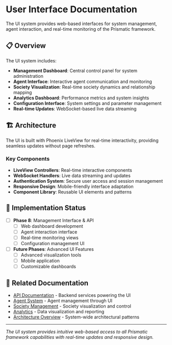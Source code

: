 # User Interface Documentation

The UI system provides web-based interfaces for system management, agent interaction, and real-time monitoring of the Prismatic framework.

## 📋 Overview

The UI system includes:
- **Management Dashboard**: Central control panel for system administration
- **Agent Interface**: Interactive agent communication and monitoring
- **Society Visualization**: Real-time society dynamics and relationship mapping
- **Analytics Dashboard**: Performance metrics and system insights
- **Configuration Interface**: System settings and parameter management
- **Real-time Updates**: WebSocket-based live data streaming

## 🏗️ Architecture

The UI is built with Phoenix LiveView for real-time interactivity, providing seamless updates without page refreshes.

### Key Components

- **LiveView Controllers**: Real-time interactive components
- **WebSocket Handlers**: Live data streaming and updates
- **Authentication System**: Secure user access and session management
- **Responsive Design**: Mobile-friendly interface adaptation
- **Component Library**: Reusable UI elements and patterns

## 🎯 Implementation Status

- [ ] **Phase 8**: Management Interface & API
  - [ ] Web dashboard development
  - [ ] Agent interaction interface
  - [ ] Real-time monitoring views
  - [ ] Configuration management UI

- [ ] **Future Phases**: Advanced UI Features
  - [ ] Advanced visualization tools
  - [ ] Mobile application
  - [ ] Customizable dashboards

## 🔗 Related Documentation

- [API Documentation](../api/README.md) - Backend services powering the UI
- [Agent System](../agents/README.md) - Agent management through UI
- [Society Management](../societies/README.md) - Society visualization and control
- [Analytics](../analytics/README.md) - Data visualization and reporting
- [Architecture Overview](../architecture/README.md) - System-wide architectural patterns

---

*The UI system provides intuitive web-based access to all Prismatic framework capabilities with real-time updates and responsive design.*